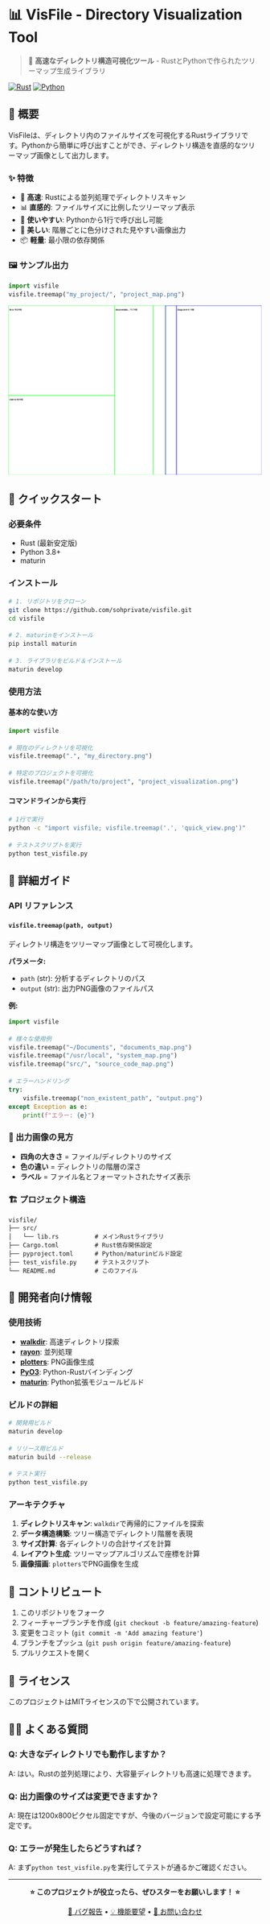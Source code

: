 # 📊 VisFile - Directory Visualization Tool

> 🚀 **高速なディレクトリ構造可視化ツール** - RustとPythonで作られたツリーマップ生成ライブラリ

[![Rust](https://img.shields.io/badge/rust-%23000000.svg?style=for-the-badge&logo=rust&logoColor=white)](https://www.rust-lang.org/)
[![Python](https://img.shields.io/badge/python-3670A0?style=for-the-badge&logo=python&logoColor=ffdd54)](https://www.python.org/)

## 🎯 概要

VisFileは、ディレクトリ内のファイルサイズを可視化するRustライブラリです。Pythonから簡単に呼び出すことができ、ディレクトリ構造を直感的なツリーマップ画像として出力します。

### ✨ 特徴

- 🚀 **高速**: Rustによる並列処理でディレクトリスキャン
- 📊 **直感的**: ファイルサイズに比例したツリーマップ表示
- 🐍 **使いやすい**: Pythonから1行で呼び出し可能
- 🎨 **美しい**: 階層ごとに色分けされた見やすい画像出力
- 📦 **軽量**: 最小限の依存関係

### 🖼️ サンプル出力

```python
import visfile
visfile.treemap("my_project/", "project_map.png")
```

![例: ディレクトリ構造のツリーマップ](test_treemap.png)

## 🚀 クイックスタート

### 必要条件

- Rust (最新安定版)
- Python 3.8+
- maturin

### インストール

```bash
# 1. リポジトリをクローン
git clone https://github.com/sohprivate/visfile.git
cd visfile

# 2. maturinをインストール
pip install maturin

# 3. ライブラリをビルド＆インストール
maturin develop
```

### 使用方法

#### 基本的な使い方

```python
import visfile

# 現在のディレクトリを可視化
visfile.treemap(".", "my_directory.png")

# 特定のプロジェクトを可視化
visfile.treemap("/path/to/project", "project_visualization.png")
```

#### コマンドラインから実行

```bash
# 1行で実行
python -c "import visfile; visfile.treemap('.', 'quick_view.png')"

# テストスクリプトを実行
python test_visfile.py
```

## 📖 詳細ガイド

### API リファレンス

#### `visfile.treemap(path, output)`

ディレクトリ構造をツリーマップ画像として可視化します。

**パラメータ:**
- `path` (str): 分析するディレクトリのパス
- `output` (str): 出力PNG画像のファイルパス

**例:**

```python
import visfile

# 様々な使用例
visfile.treemap("~/Documents", "documents_map.png")
visfile.treemap("/usr/local", "system_map.png")
visfile.treemap("src/", "source_code_map.png")

# エラーハンドリング
try:
    visfile.treemap("non_existent_path", "output.png")
except Exception as e:
    print(f"エラー: {e}")
```

### 🎨 出力画像の見方

- **四角の大きさ** = ファイル/ディレクトリのサイズ
- **色の違い** = ディレクトリの階層の深さ
- **ラベル** = ファイル名とフォーマットされたサイズ表示

### 🏗️ プロジェクト構造

```
visfile/
├── src/
│   └── lib.rs          # メインRustライブラリ
├── Cargo.toml          # Rust依存関係設定
├── pyproject.toml      # Python/maturinビルド設定
├── test_visfile.py     # テストスクリプト
└── README.md           # このファイル
```

## 🔧 開発者向け情報

### 使用技術

- **[walkdir](https://crates.io/crates/walkdir)**: 高速ディレクトリ探索
- **[rayon](https://crates.io/crates/rayon)**: 並列処理
- **[plotters](https://crates.io/crates/plotters)**: PNG画像生成
- **[PyO3](https://crates.io/crates/pyo3)**: Python-Rustバインディング
- **[maturin](https://github.com/PyO3/maturin)**: Python拡張モジュールビルド

### ビルドの詳細

```bash
# 開発用ビルド
maturin develop

# リリース用ビルド
maturin build --release

# テスト実行
python test_visfile.py
```

### アーキテクチャ

1. **ディレクトリスキャン**: `walkdir`で再帰的にファイルを探索
2. **データ構造構築**: ツリー構造でディレクトリ階層を表現
3. **サイズ計算**: 各ディレクトリの合計サイズを計算
4. **レイアウト生成**: ツリーマップアルゴリズムで座標を計算
5. **画像描画**: `plotters`でPNG画像を生成

## 🤝 コントリビュート

1. このリポジトリをフォーク
2. フィーチャーブランチを作成 (`git checkout -b feature/amazing-feature`)
3. 変更をコミット (`git commit -m 'Add amazing feature'`)
4. ブランチをプッシュ (`git push origin feature/amazing-feature`)
5. プルリクエストを開く

## 📄 ライセンス

このプロジェクトはMITライセンスの下で公開されています。

## 🙋‍♂️ よくある質問

### Q: 大きなディレクトリでも動作しますか？
A: はい。Rustの並列処理により、大容量ディレクトリも高速に処理できます。

### Q: 出力画像のサイズは変更できますか？
A: 現在は1200x800ピクセル固定ですが、今後のバージョンで設定可能にする予定です。

### Q: エラーが発生したらどうすれば？
A: まず`python test_visfile.py`を実行してテストが通るかご確認ください。

---

<div align="center">

**⭐ このプロジェクトが役立ったら、ぜひスターをお願いします！ ⭐**

[🐛 バグ報告](https://github.com/sohprivate/visfile/issues) • [💡 機能要望](https://github.com/sohprivate/visfile/issues) • [📧 お問い合わせ](https://github.com/sohprivate)

</div>